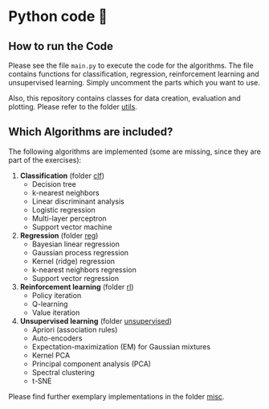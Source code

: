 # Python code 🐍

## How to run the Code
Please see the file `main.py` to execute the code for the algorithms. The file contains functions for
classification, regression, reinforcement learning and unsupervised learning. Simply uncomment the parts which you want to use.

Also, this repository contains classes for data creation, evaluation and plotting.
Please refer to the folder [utils](https://github.com/DaWe1992/Applied_ML_Fundamentals/tree/master/06_python/utils).
 
## Which Algorithms are included?
The following algorithms are implemented (some are missing, since they are part of the exercises):

1. **Classification** (folder [clf](https://github.com/DaWe1992/Applied_ML_Fundamentals/tree/master/06_python/clf))
	* Decision tree
	* k-nearest neighbors
	* Linear discriminant analysis
	* Logistic regression
	* Multi-layer perceptron
	* Support vector machine
2. **Regression** (folder [reg](https://github.com/DaWe1992/Applied_ML_Fundamentals/tree/master/06_python/reg))
	* Bayesian linear regression
	* Gaussian process regression
	* Kernel (ridge) regression
	* k-nearest neighbors regression
	* Support vector regression
3. **Reinforcement learning** (folder [rl](https://github.com/DaWe1992/Applied_ML_Fundamentals/tree/master/06_python/rl))
	* Policy iteration
	* Q-learning
	* Value iteration
4. **Unsupervised learning** (folder [unsupervised](https://github.com/DaWe1992/Applied_ML_Fundamentals/tree/master/06_python/unsupervised))
	* Apriori (association rules)
	* Auto-encoders
	* Expectation-maximization (EM) for Gaussian mixtures
	* Kernel PCA
	* Principal component analysis (PCA)
	* Spectral clustering
	* t-SNE
	
Please find further exemplary implementations in the folder [misc](https://github.com/DaWe1992/Applied_ML_Fundamentals/tree/master/06_python/misc).